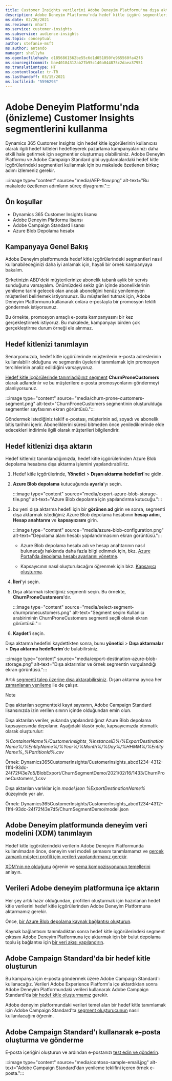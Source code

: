 ```yaml
---
title: Customer Insights verilerini Adobe Deneyim Platformu'na dışa aktarma
description: Adobe Deneyim Platformu'nda hedef kitle içgörü segmentlerini nasıl kullanacağınızı öğrenin.
ms.date: 02/26/2021
ms.reviewer: mhart
ms.service: customer-insights
ms.subservice: audience-insights
ms.topic: conceptual
author: stefanie-msft
ms.author: antando
manager: shellyha
ms.openlocfilehash: d1856861562be55c6d1d051050fe965560fa42f8
ms.sourcegitcommit: bae40184312ab27b95c140a044875c2daea37951
ms.translationtype: HT
ms.contentlocale: tr-TR
ms.lasthandoff: 03/15/2021
ms.locfileid: "5596293"
---
```

# <a name="use-customer-insights-segments-in-adobe-experience-platform-preview"></a>Adobe Deneyim Platformu'nda (önizleme) Customer Insights segmentlerini kullanma

Dynamics 365 Customer Insights için hedef kitle içgörülerinin kullanıcısı olarak ilgili hedef kitleleri hedefleyerek pazarlama kampanyalarınızı daha etkili hale getirmek için segmentler oluşturmuş olabilirsiniz. Adobe Deneyim Platformu ve Adobe Campaign Standard gibi uygulamalardaki hedef kitle içgörülerindeki segmentleri kullanmak için bu makalede özetlenen birkaç adımı izlemeniz gerekir.

:::image type="content" source="media/AEP-flow.png" alt-text="Bu makalede özetlenen adımların süreç diyagramı.":::

## <a name="prerequisites"></a>Ön koşullar

-   Dynamics 365 Customer Insights lisansı
-   Adobe Deneyim Platformu lisansı
-   Adobe Campaign Standard lisansı
-   Azure Blob Depolama hesabı

## <a name="campaign-overview"></a>Kampanyaya Genel Bakış

Adobe Deneyim platformunda hedef kitle içgörülerindeki segmentleri nasıl kullanabileceğinizi daha iyi anlamak için, hayali bir örnek kampanyaya bakalım.

Şirketinizin ABD'deki müşterilerinize abonelik tabanlı aylık bir servis sunduğunu varsayalım. Önümüzdeki sekiz gün içinde aboneliklerinin yenileme tarihi gelecek olan ancak aboneliğini henüz yenilemeyen müşterileri belirlemek istiyorsunuz. Bu müşterileri tutmak için, Adobe Deneyim Platformunu kullanarak onlara e-postayla bir promosyon teklifi göndermek istiyorsunuz.

Bu örnekte, promosyon amaçlı e-posta kampanyasını bir kez gerçekleştirmek istiyoruz. Bu makalede, kampanyayı birden çok gerçekleştirme durum örneği ele alınmaz.

## <a name="identify-your-target-audience"></a>Hedef kitlenizi tanımlayın

Senaryomuzda, hedef kitle içgörülerinde müşterilerin e-posta adreslerinin kullanılabilir olduğunu ve segmentin üyelerini tanımlamak için promosyon tercihlerinin analiz edildiğini varsayıyoruz.

[Hedef kitle içgörülerinde tanımladığınız segment](segments.md) **ChurnProneCustomers** olarak adlandırılır ve bu müşterilere e-posta promosyonlarını göndermeyi planlıyorsunuz.

:::image type="content" source="media/churn-prone-customers-segment.png" alt-text="ChurnProneCustomers segmentinin oluşturulduğu segmentler sayfasının ekran görüntüsü.":::

Göndermek istediğiniz teklif e-postası, müşterinin ad, soyadı ve abonelik bitiş tarihini içerir. Aboneliklerini süresi bitmeden önce yenilediklerinde elde edecekleri indirimle ilgili olarak müşterileri bilgilendirir.

## <a name="export-your-target-audience"></a>Hedef kitlenizi dışa aktarın

Hedef kitlemiz tanımlandığımızda, hedef kitle içgörülerinden Azure Blob depolama hesabına dışa aktarma işlemini yapılandırabiliriz.

1. Hedef kitle içgörülerinde, **Yönetici** > **Dışarı aktarma hedefleri**'ne gidin.

1. **Azure Blob depolama** kutucuğunda **ayarla**'yı seçin.

   :::image type="content" source="media/export-azure-blob-storage-tile.png" alt-text="Azure Blob depolama için yapılandırma kutucuğu.":::

1. bu yeni dışa aktarma hedefi için bir **görünen ad** girin ve sonra, segmenti dışa aktarmak istediğiniz Azure Blob depolama hesabının **hesap adını**, **Hesap anahtarını** ve **kapsayıcısını** girin.  
      
   :::image type="content" source="media/azure-blob-configuration.png" alt-text="Depolama alanı hesabı yapılandırmasının ekran görüntüsü."::: 

   - Azure Blob depolama hesabı adı ve hesap anahtarının nasıl bulunacağı hakkında daha fazla bilgi edinmek için, bkz. [Azure Portal'da depolama hesabı ayarlarını yönetme](/azure/storage/common/storage-account-manage).

   - Kapsayıcının nasıl oluşturulacağını öğrenmek için bkz. [Kapsayıcı oluşturma](/azure/storage/blobs/storage-quickstart-blobs-portal#create-a-container).

1. **İleri**'yi seçin.

1. Dışa aktarmak istediğiniz segmenti seçin. Bu örnekte, **ChurnProneCustomers**'dır.

   :::image type="content" source="media/select-segment-churnpronecustomers.png" alt-text="Segment seçim Kullanıcı arabiriminin ChurnProneCustomers segmenti seçili olarak ekran görüntüsü.":::

1. **Kaydet**'i seçin.

Dışa aktarma hedefini kaydettikten sonra, bunu **yönetici** > **Dışa aktarmalar** > **Dışa aktarma hedeflerim**'de bulabilirsiniz.

:::image type="content" source="media/export-destination-azure-blob-storage.png" alt-text="Dışa aktarımlar ve örnek segmentin vurgulandığı ekran görüntüsü.":::

Artık [segmenti talep üzerine dışa aktarabilirsiniz](export-destinations.md#export-data-on-demand). Dışarı aktarma ayrıca her [zamanlanan yenileme](system.md) ile de çalışır.

> [!NOTE]
> Dışa aktarılan segmentteki kayıt sayısının, Adobe Campaign Standard lisansınızda izin verilen sınırın içinde olduğundan emin olun.

Dışa aktarılan veriler, yukarıda yapılandırdığınız Azure Blob depolama kapsayıcısında depolanır. Aşağıdaki klasör yolu, kapsayıcınızda otomatik olarak oluşturulur:

*%ContainerName%/CustomerInsights_%instanceID%/%ExportDestinationName%/%EntityName%/%Year%/%Month%/%Day%/%HHMM%/%EntityName%_%PartitionId%.csv*

Örnek: Dynamics365CustomerInsights/CustomerInsights_abcd1234-4312-11f4-93dc-24f72f43e7d5/BlobExport/ChurnSegmentDemo/2021/02/16/1433/ChurnProneCustomers_1.csv

Dışa aktarılan varlıklar için *model.json* *%ExportDestinationName%* düzeyinde yer alır.

Örnek: Dynamics365CustomerInsights/CustomerInsights_abcd1234-4312-11f4-93dc-24f72f43e7d5/ChurnSegmentDemo/model.json

## <a name="define-experience-data-model-xdm-in-adobe-experience-platform"></a>Adobe Deneyim platformunda deneyim veri modelini (XDM) tanımlayın

Hedef kitle içgörülerindeki verilerin Adobe Deneyim Platformunda kullanılmadan önce, deneyim veri modeli şemasını tanımlamamız ve [gerçek zamanlı müşteri profili için verileri yapılandırmanız gerekir](https://experienceleague.adobe.com/docs/experience-platform/profile/tutorials/dataset-configuration.html#tutorials).

[XDM'nin ne olduğunu](https://experienceleague.adobe.com/docs/experience-platform/xdm/home.html) öğrenin ve [şema kompozisyonunun temellerini](https://experienceleague.adobe.com/docs/experience-platform/xdm/schema/composition.html#schema) anlayın.

## <a name="import-data-into-adobe-experience-platform"></a>Verileri Adobe deneyim platformuna içe aktarın

Her şey artık hazır olduğundan, profilleri oluşturmak için hazırlanan hedef kitle verilerini hedef kitle içgörülerinden Adobe Deneyim Platformuna aktarmamız gerekir.

Önce, [bir Azure Blob depolama kaynak bağlantısı oluşturun](https://experienceleague.adobe.com/docs/experience-platform/sources/ui-tutorials/create/cloud-storage/blob.html#getting-started).    

Kaynak bağlantısını tanımladıktan sonra hedef kitle içgörülerindeki segment çıktısını Adobe Deneyim Platformuna içe aktarmak için bir bulut depolama toplu iş bağlantısı için [bir veri akışı yapılandırın](https://experienceleague.adobe.com/docs/experience-platform/sources/ui-tutorials/dataflow/cloud-storage.html#ui-tutorials).

## <a name="create-an-audience-in-adobe-campaign-standard"></a>Adobe Campaign Standard'da bir hedef kitle oluşturun

Bu kampanya için e-posta göndermek üzere Adobe Campaign Standard'ı kullanacağız. Verileri Adobe Experience Platform'a içe aktardıktan sonra Adobe Deneyim Platformundaki verileri kullanarak Adobe Campaign Standard'da [bir hedef kitle oluşturmamız](https://experienceleague.adobe.com/docs/campaign-standard/using/profiles-and-audiences/get-started-profiles-and-audiences.html#permission) gerekir.

Adobe deneyim platformundaki verileri temel alan bir hedef kitle tanımlamak için Adobe Campaign Standard'ta [segment oluşturucunun](https://experienceleague.adobe.com/docs/campaign-standard/using/profiles-and-audiences/working-with-adobe-experience-platform/aep-using-segment-builder.html#building-a-segment) nasıl kullanılacağını öğrenin.

## <a name="create-and-send-the-email-using-adobe-campaign-standard"></a>Adobe Campaign Standard'ı kullanarak e-posta oluşturma ve gönderme

E-posta içeriğini oluşturun ve ardından e-postanızı [test edin ve gönderin](https://experienceleague.adobe.com/docs/campaign-standard/using/testing-and-sending/get-started-sending-messages.html#preparing-and-testing-messages).

:::image type="content" source="media/contoso-sample-email.jpg" alt-text="Adobe Campaign Standard'dan yenileme teklifini içeren örnek e-posta.":::